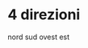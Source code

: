 
<!-- -   #### 1) Non saperne abbastanza sul tuo corpo
    
    Conoscere come come funziona il corpo è fondamentale. Lo stile di vita a cui siamo sottoposti spesso ci obbliga a prendere delle scelte che vanno contro la nostra salute. Essere consapevoli di questo è fondamentale per una guarigione o per raggiungere un obiettivo nel campo della salute e del benessere!
    
-   #### 2) Investire male le proprie risorse
    
    Spesso i percorsi sono efficaci ma non efficienti. Raggiungere l'obiettivo prefissato senza considerare se quell'obiettivo era giusto per te porta a uno spreco di risorse. E' necessario stabilire un percorso adatto a te e fissare i giusti obiettivi solo così potrai investire al meglio le tue risorse.
    
-   #### 3) Sbagliare la scelta del professionista o del team
    
    Per i non addetti ai lavori e a volte anche per gli addetti ai lavori spesso è difficile capire chi fa cosa ed effettivamente quali professionisti rivolgersi. Inquadrare il tuo problema e scegliere i professionisti giusti è il primo passo per aumentare le probabilità di raggiungere una soluzione.
    
-   #### 4) Scarsa Comunicazione
    
    Per problemi organizzativi per mancanza di mezzi e modelli adeguati la comunicazione tra paziente e professionista o tra professionisti che ti seguono avviene in modo disorganizzato. Migliorare la relazione tra queste figure e utilizzare strumenti per rendere più facile la comunicazione aiuta a ottenere risultati! Patologie e difficoltà scafoide burn out frutrazione ricreca 


Foto da seduti come è cambiato il nostro tempo 

L'importanza di creare un ambiente noi siamo l'ambiente in cui noi viviamo.
Esempio del cavallo e della prateria Maltz

Ripensare le abitudini e l'ambiente i movimenti arcaici vedi sulla nostra agenda




-->
# 4 direzioni 
nord sud ovest est

<!--stackedit_data:
eyJoaXN0b3J5IjpbMTIzMzUwMzYzNCw5NTc5NDg3MzQsLTEzMz
k2OTE4NTBdfQ==
-->
